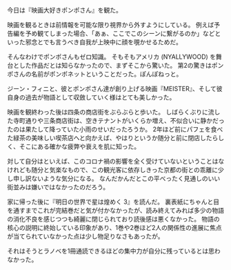今日は『映画大好きポンポさん』を観た。

映画を観るときは前情報を可能な限り視界から外すようにしている。
例えば予告編を予め観てしまった場合、「あぁ、ここでこのシーンに繋がるのか」などといった邪念とでも言うべき自我が上映中に顔を覗かせるためだ。

そんなわけでポンポさんもゼロ知識。
そもそもアメリカ (NYALLYWOOD) を舞台とした作品だとは知らなかったので、まずそこから驚いた。
第2の驚きはポンポさんの名前がポンポネットということだった。ぽんぽねっと。

ジーン・フィニと、彼とポンポさん達が創り上げる映画『MEISTER』、そして彼自身の過去が物語として収斂していく様はとても美しかった。

映画を観終わった後は四条の商店街をぶらぶらと歩いた。
しばらくぶりに流した寺町通りや三条商店街は、空きテナントがいくらか増え、不似合いに静かだったのは果たして降っていた小雨のせいだったろうか。
2年ほど前にパフェを食べた緑茶の美味しい喫茶店へと向かえば、やはりというか随分と前に閉店したらしく、そこにある確かな疲弊や衰えを肌に知った。

対して自分はといえば、このコロナ禍の影響を全く受けていないということはなけれども随分と気楽なもので、この観光客に依存しきった京都の街との乖離に少し申し訳ないような気分になる。
なんだかんだとこの平べったく見通しのいい街並みは嫌いではなかったのだろう。

家に帰った後に『明日の世界で星は煌めく 3』を読んだ。
裏表紙にちゃんと目を通すまでこれが完結巻だと気が付かなかったが、読み終えてみれば多少の物語の消化不良を感じつつも綺麗に閉じられており読後感は悪くなかった。
物語の核心の説明に終始している印象があり、1巻や2巻ほど2人の関係性の進展に焦点が当てられていなかった点は少し物足りなさもあったが。

それはそうとラノベを1冊通読できるほどの集中力が自分に残っているとは思わなかった。
